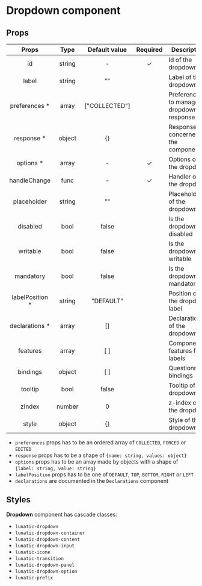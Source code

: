 # Dropdown component

## Props

|      Props       |  Type  | Default value | Required | Description                             |
| :--------------: | :----: | :-----------: | :------: | --------------------------------------- |
|        id        | string |       -       |    ✓     | Id of the dropdown                      |
|      label       | string |      ""       |          | Label of the dropdown                   |
|  preferences \*  | array  | ["COLLECTED"] |          | Preferences to manage dropdown response |
|   response \*    | object |      {}       |          | Response concerned by the component     |
|    options \*    | array  |       -       |    ✓     | Options of the dropdown                 |
|   handleChange   |  func  |       -       |    ✓     | Handler of the dropdown                 |
|   placeholder    | string |      ""       |          | Placeholder of the dropdown             |
|     disabled     |  bool  |     false     |          | Is the dropdown disabled                |
|     writable     |  bool  |     false     |          | Is the dropdown writable                |
|    mandatory     |  bool  |     false     |          | Is the dropdown mandatory               |
| labelPosition \* | string |   "DEFAULT"   |          | Position of the dropdown label          |
| declarations \*  | array  |      []       |          | Declarations of the dropdown            |
|     features     | array  |      [ ]      |          | Component features for labels           |
|     bindings     | object |      [ ]      |          | Questionnaire bindings                  |
|     tooltip      |  bool  |     false     |          | Tooltip of the dropdown                 |
|      zIndex      | number |       0       |          | z-index of the dropdown                 |
|      style       | object |      {}       |          | Style of the dropdown                   |

- `preferences` props has to be an ordered array of `COLLECTED`, `FORCED` or `EDITED`
- `response` props has to be a shape of `{name: string, values: object}`
- `options` props has to be an array made by objects with a shape of `{label: string, value: string}`
- `labelPosition` props has to be one of `DEFAULT`, `TOP`, `BOTTOM`, `RIGHT` or `LEFT`
- `declarations` are documented in the `Declarations` component

## Styles

**Dropdown** component has cascade classes:

- `lunatic-dropdown`
- `lunatic-dropdown-container`
- `lunatic-dropdown-content`
- `lunatic-dropdown-input`
- `lunatic-icone`
- `lunatic-transition`
- `lunatic-dropdown-panel`
- `lunatic-dropdown-option`
- `lunatic-prefix`
